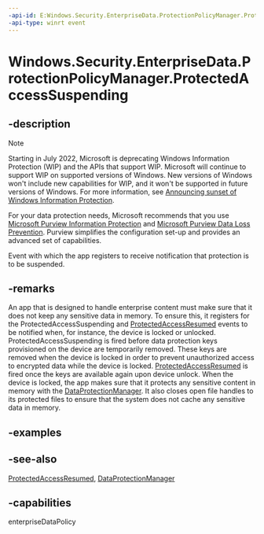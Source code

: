 ```yaml
---
-api-id: E:Windows.Security.EnterpriseData.ProtectionPolicyManager.ProtectedAccessSuspending
-api-type: winrt event
---
```


<!-- Event syntax
static public event Windows.Foundation.EventHandler ProtectedAccessSuspending<Windows.Security.EnterpriseData.ProtectedAccessSuspendingEventArgs>
-->

# Windows.Security.EnterpriseData.ProtectionPolicyManager.ProtectedAccessSuspending

## -description

> [!NOTE]
> Starting in July 2022, Microsoft is deprecating Windows Information Protection (WIP) and the APIs that support WIP. Microsoft will continue to support WIP on supported versions of Windows. New versions of Windows won't include new capabilities for WIP, and it won't be supported in future versions of Windows. For more information, see [Announcing sunset of Windows Information Protection](https://techcommunity.microsoft.com/t5/windows-it-pro-blog/announcing-the-sunset-of-windows-information-protection-wip/ba-p/3579282).
>
> For your data protection needs, Microsoft recommends that you use [Microsoft Purview Information Protection](/microsoft-365/compliance/information-protection) and [Microsoft Purview Data Loss Prevention](/microsoft-365/compliance/dlp-learn-about-dlp). Purview simplifies the configuration set-up and provides an advanced set of capabilities.

Event with which the app registers to receive notification that protection is to be suspended.

## -remarks

An app that is designed to handle enterprise content must make sure that it does not keep any sensitive data in memory. To ensure this, it registers for the ProtectedAccessSuspending and [ProtectedAccessResumed](protectionpolicymanager_protectedaccessresumed.md) events to be notified when, for instance, the device is locked or unlocked. ProtectedAccessSuspending is fired before data protection keys provisioned on the device are temporarily removed. These keys are removed when the device is locked in order to prevent unauthorized access to encrypted data while the device is locked. [ProtectedAccessResumed](protectionpolicymanager_protectedaccessresumed.md) is fired once the keys are available again upon device unlock. When the device is locked, the app makes sure that it protects any sensitive content in memory with the [DataProtectionManager](dataprotectionmanager.md). It also closes open file handles to its protected files to ensure that the system does not cache any sensitive data in memory.

## -examples

## -see-also

[ProtectedAccessResumed](protectionpolicymanager_protectedaccessresumed.md), [DataProtectionManager](dataprotectionmanager.md)

## -capabilities

enterpriseDataPolicy
